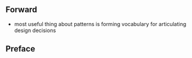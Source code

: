 ## Forward ##
- most useful thing about patterns is forming vocabulary for articulating design decisions

## Preface ##
